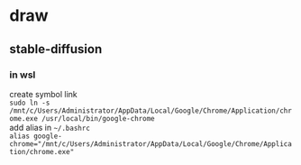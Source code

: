 # draw

## stable-diffusion

### in wsl

create symbol link  
`sudo ln -s /mnt/c/Users/Administrator/AppData/Local/Google/Chrome/Application/chrome.exe /usr/local/bin/google-chrome`  
add alias in `~/.bashrc`  
`alias google-chrome="/mnt/c/Users/Administrator/AppData/Local/Google/Chrome/Application/chrome.exe"`
